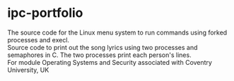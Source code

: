 # ipc-portfolio
The source code for the Linux menu system to run commands using forked processes and execl.<br/>
Source code to print out the song lyrics using two processes and semaphores in C. The two processes print each person's lines.<br/>
For module Operating Systems and Security associated with Coventry University, UK
